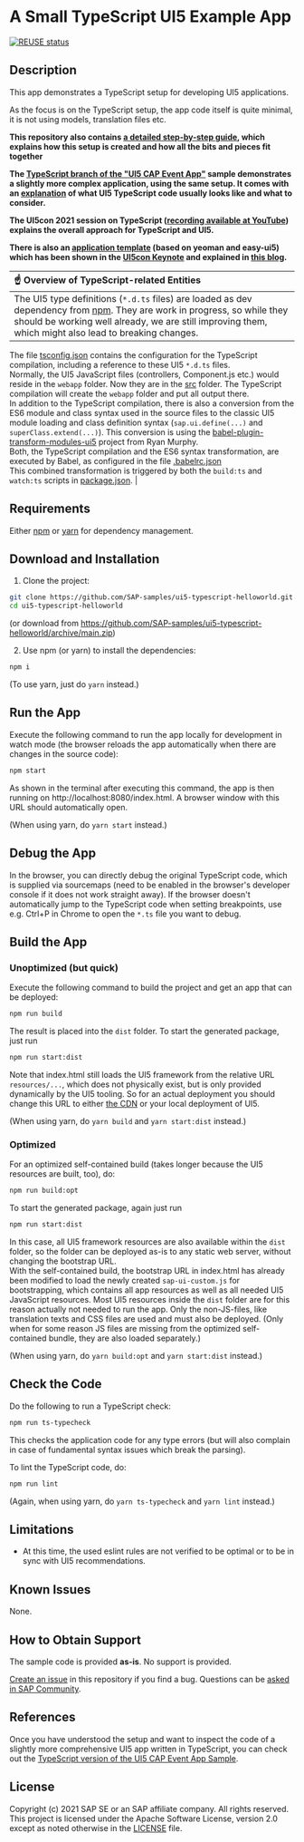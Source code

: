 # A Small TypeScript UI5 Example App

[![REUSE status](https://api.reuse.software/badge/github.com/SAP-samples/ui5-typescript-helloworld)](https://api.reuse.software/info/github.com/SAP-samples/ui5-typescript-helloworld)

## Description

This app demonstrates a TypeScript setup for developing UI5 applications.

As the focus is on the TypeScript setup, the app code itself is quite minimal, it is not using models, translation files etc.

<b>This repository also contains [a detailed step-by-step guide](step-by-step.md), which explains how this setup is created and how all the bits and pieces fit together</b> 

<b>The [TypeScript branch of the "UI5 CAP Event App"](https://github.com/SAP-samples/ui5-cap-event-app/tree/typescript) sample demonstrates a slightly more complex application, using the same setup. It comes with an [explanation](https://github.com/SAP-samples/ui5-cap-event-app/blob/typescript/docs/typescript.md) of what UI5 TypeScript code usually looks like and what to consider.</b>

<b>The UI5con 2021 session on TypeScript ([recording available at YouTube](https://www.youtube.com/watch?v=aXzcsOZH4q8)) explains the overall approach for TypeScript and UI5.</b>

<b>There is also an [application template](https://github.com/ui5-community/generator-ui5-ts-app) (based on yeoman and easy-ui5) which has been shown in the [UI5con Keynote](https://www.youtube.com/watch?v=aXzcsOZH4q8) and explained in [this blog](https://blogs.sap.com/2021/07/01/getting-started-with-typescript-for-ui5-application-development/).</b>

| :point_up: Overview of TypeScript-related Entities |
|:---------------------------|
| The UI5 type definitions (`*.d.ts` files) are loaded as dev dependency from [npm](https://www.npmjs.com/package/@openui5/ts-types-esm). They are work in progress, so while they should be working well already, we are still improving them, which might also lead to breaking changes.<br/>
 The file [tsconfig.json](tsconfig.json) contains the configuration for the TypeScript compilation, including a reference to these UI5 `*.d.ts` files.<br/>
 Normally, the UI5 JavaScript files (controllers, Component.js etc.) would reside in the `webapp` folder. Now they are in the [src](src) folder. The TypeScript compilation will create the `webapp` folder and put all output there. <br/>
 In addition to the TypeScript compilation, there is also a conversion from the ES6 module and class syntax used in the source files to the classic UI5 module loading and class definition syntax (`sap.ui.define(...)` and `superClass.extend(...)`). This conversion is using the [babel-plugin-transform-modules-ui5](https://github.com/r-murphy/babel-plugin-transform-modules-ui5) project from Ryan Murphy. <br/> 
 Both, the TypeScript compilation and the ES6 syntax transformation, are executed by Babel, as configured in the file [.babelrc.json](.babelrc.json)<br/> 
 This combined transformation is triggered by both the `build:ts` and `watch:ts` scripts in [package.json](package.json). |



## Requirements

Either [npm](https://www.npmjs.com/) or [yarn](https://yarnpkg.com/) for dependency management.

## Download and Installation

1. Clone the project:

```sh
git clone https://github.com/SAP-samples/ui5-typescript-helloworld.git
cd ui5-typescript-helloworld
```
    
(or download from https://github.com/SAP-samples/ui5-typescript-helloworld/archive/main.zip)

2. Use npm (or yarn) to install the dependencies:

```sh
npm i
```

(To use yarn, just do `yarn` instead.)

## Run the App

Execute the following command to run the app locally for development in watch mode (the browser reloads the app automatically when there are changes in the source code):

```sh
npm start
```

As shown in the terminal after executing this command, the app is then running on http://localhost:8080/index.html. A browser window with this URL should automatically open.

(When using yarn, do `yarn start` instead.)


## Debug the App

In the browser, you can directly debug the original TypeScript code, which is supplied via sourcemaps (need to be enabled in the browser's developer console if it does not work straight away). If the browser doesn't automatically jump to the TypeScript code when setting breakpoints, use e.g. Ctrl+P in Chrome to open the `*.ts` file you want to debug.


## Build the App

### Unoptimized (but quick)
Execute the following command to build the project and get an app that can be deployed:

```sh
npm run build
```

The result is placed into the `dist` folder. To start the generated package, just run

```sh
npm run start:dist
```

Note that index.html still loads the UI5 framework from the relative URL `resources/...`, which does not physically exist, but is only provided dynamically by the UI5 tooling. So for an actual deployment you should change this URL to either [the CDN](https://openui5.hana.ondemand.com/#/topic/2d3eb2f322ea4a82983c1c62a33ec4ae) or your local deployment of UI5.

(When using yarn, do `yarn build` and `yarn start:dist` instead.)


### Optimized

For an optimized self-contained build (takes longer because the UI5 resources are built, too), do:

```sh
npm run build:opt
```

To start the generated package, again just run 

```sh
npm run start:dist
```

In this case, all UI5 framework resources are also available within the `dist` folder, so the folder can be deployed as-is to any static web server, without changing the bootstrap URL.<br>
With the self-contained build, the bootstrap URL in index.html has already been modified to load the newly created `sap-ui-custom.js` for bootstrapping, which contains all app resources as well as all needed UI5 JavaScript resources. Most UI5 resources inside the `dist` folder are for this reason actually <emph>not</emph> needed to run the app. Only the non-JS-files, like translation texts and CSS files are used and must also be deployed. (Only when for some reason JS files are missing from the optimized self-contained bundle, they are also loaded separately.)

(When using yarn, do `yarn build:opt` and `yarn start:dist` instead.)


## Check the Code

Do the following to run a TypeScript check:

```sh
npm run ts-typecheck
```

This checks the application code for any type errors (but will also complain in case of fundamental syntax issues which break the parsing).<br>


To lint the TypeScript code, do:

```sh
npm run lint
```

(Again, when using yarn, do `yarn ts-typecheck` and `yarn lint` instead.)

## Limitations

- At this time, the used eslint rules are not verified to be optimal or to be in sync with UI5 recommendations.


## Known Issues

None.


## How to Obtain Support

The sample code is provided **as-is**. No support is provided.

[Create an issue](https://github.com/SAP-samples/ui5-typescript-helloworld/issues) in this repository if you find a bug.
Questions can be [asked in SAP Community](https://answers.sap.com/questions/ask.html).

<!-- ## Contributing -->


## References

Once you have understood the setup and want to inspect the code of a slightly more comprehensive UI5 app written in TypeScript, you can check out the [TypeScript version of the UI5 CAP Event App Sample](https://github.com/SAP-samples/ui5-cap-event-app/tree/typescript).


## License

Copyright (c) 2021 SAP SE or an SAP affiliate company. All rights reserved.
This project is licensed under the Apache Software License, version 2.0 except as noted otherwise in the [LICENSE](LICENSE) file.
